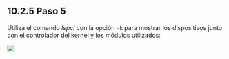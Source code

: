 ## 10.2.5 Paso 5
Utiliza el comando _lspci_ con la opción `-k` para mostrar los dispositivos junto con el controlador del kernel y los módulos utilizados:


![](https://ndg-content-dev.s3.amazonaws.com/media/images/labs/10.3.5_1.png)